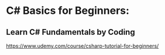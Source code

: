 # C# Basics for Beginners:

## Learn C# Fundamentals by Coding

https://www.udemy.com/course/csharp-tutorial-for-beginners/
